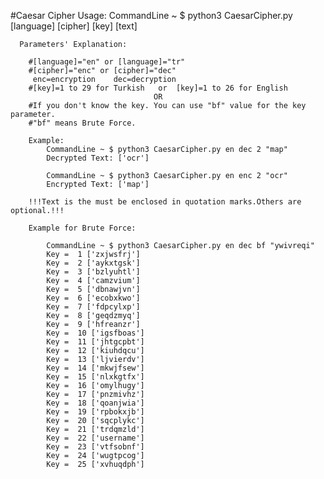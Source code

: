 #Caesar Cipher
Usage:
      CommandLine ~ $ python3 CaesarCipher.py [language] [cipher] [key] [text]

      Parameters' Explanation:
      
        #[language]="en" or [language]="tr"
        #[cipher]="enc" or [cipher]="dec"
         enc=encryption    dec=decryption
        #[key]=1 to 29 for Turkish   or  [key]=1 to 26 for English
                                    OR
        #If you don't know the key. You can use "bf" value for the key parameter.
        #"bf" means Brute Force.
         
        Example:
            CommandLine ~ $ python3 CaesarCipher.py en dec 2 "map"
            Decrypted Text: ['ocr']
            
            CommandLine ~ $ python3 CaesarCipher.py en enc 2 "ocr"
            Encrypted Text: ['map']

        !!!Text is the must be enclosed in quotation marks.Others are optional.!!!

        Example for Brute Force:
        
            CommandLine ~ $ python3 CaesarCipher.py en dec bf "ywivreqi"
            Key =  1 ['zxjwsfrj']
            Key =  2 ['aykxtgsk']
            Key =  3 ['bzlyuhtl']
            Key =  4 ['camzvium']
            Key =  5 ['dbnawjvn']
            Key =  6 ['ecobxkwo']
            Key =  7 ['fdpcylxp']
            Key =  8 ['geqdzmyq']
            Key =  9 ['hfreanzr']
            Key =  10 ['igsfboas']
            Key =  11 ['jhtgcpbt']
            Key =  12 ['kiuhdqcu']
            Key =  13 ['ljvierdv']
            Key =  14 ['mkwjfsew']
            Key =  15 ['nlxkgtfx']
            Key =  16 ['omylhugy']
            Key =  17 ['pnzmivhz']
            Key =  18 ['qoanjwia']
            Key =  19 ['rpbokxjb']
            Key =  20 ['sqcplykc']
            Key =  21 ['trdqmzld']
            Key =  22 ['username']
            Key =  23 ['vtfsobnf']
            Key =  24 ['wugtpcog']
            Key =  25 ['xvhuqdph']
